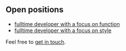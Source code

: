 ## Open positions

- [fulltime developer with a focus on function](./fulltime-developer-function.md)
- [fulltime developer with a focus on style](./fulltime-developer-style.md)

Feel free to [get in touch](mailto:jobs@mrhenry.be).
